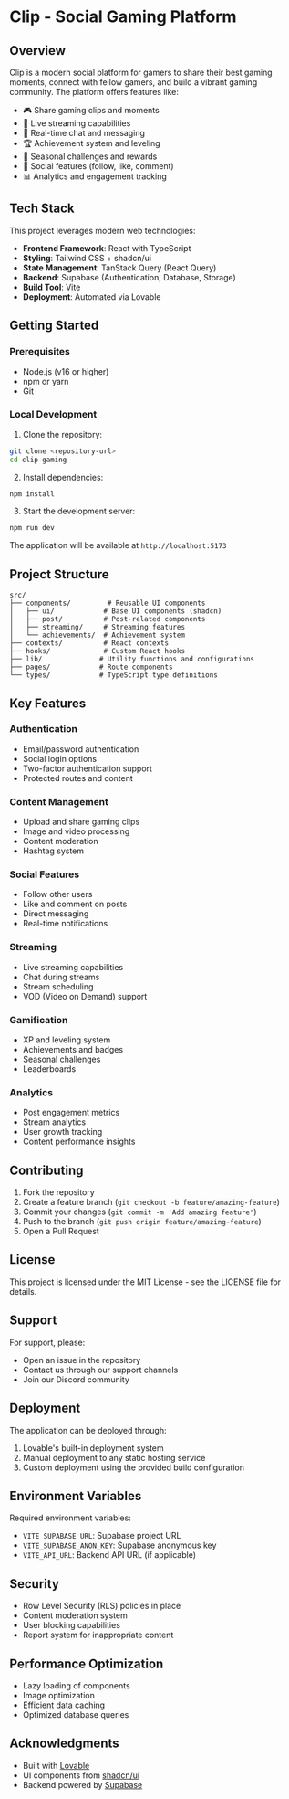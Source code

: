 # Clip - Social Gaming Platform

## Overview

Clip is a modern social platform for gamers to share their best gaming moments, connect with fellow gamers, and build a vibrant gaming community. The platform offers features like:

- 🎮 Share gaming clips and moments
- 🎥 Live streaming capabilities
- 💬 Real-time chat and messaging
- 🏆 Achievement system and leveling
- 🎯 Seasonal challenges and rewards
- 👥 Social features (follow, like, comment)
- 📊 Analytics and engagement tracking

## Tech Stack

This project leverages modern web technologies:

- **Frontend Framework**: React with TypeScript
- **Styling**: Tailwind CSS + shadcn/ui
- **State Management**: TanStack Query (React Query)
- **Backend**: Supabase (Authentication, Database, Storage)
- **Build Tool**: Vite
- **Deployment**: Automated via Lovable

## Getting Started

### Prerequisites

- Node.js (v16 or higher)
- npm or yarn
- Git

### Local Development

1. Clone the repository:
```bash
git clone <repository-url>
cd clip-gaming
```

2. Install dependencies:
```bash
npm install
```

3. Start the development server:
```bash
npm run dev
```

The application will be available at `http://localhost:5173`

## Project Structure

```
src/
├── components/         # Reusable UI components
│   ├── ui/            # Base UI components (shadcn)
│   ├── post/          # Post-related components
│   ├── streaming/     # Streaming features
│   └── achievements/  # Achievement system
├── contexts/          # React contexts
├── hooks/             # Custom React hooks
├── lib/              # Utility functions and configurations
├── pages/            # Route components
└── types/            # TypeScript type definitions
```

## Key Features

### Authentication

- Email/password authentication
- Social login options
- Two-factor authentication support
- Protected routes and content

### Content Management

- Upload and share gaming clips
- Image and video processing
- Content moderation
- Hashtag system

### Social Features

- Follow other users
- Like and comment on posts
- Direct messaging
- Real-time notifications

### Streaming

- Live streaming capabilities
- Chat during streams
- Stream scheduling
- VOD (Video on Demand) support

### Gamification

- XP and leveling system
- Achievements and badges
- Seasonal challenges
- Leaderboards

### Analytics

- Post engagement metrics
- Stream analytics
- User growth tracking
- Content performance insights

## Contributing

1. Fork the repository
2. Create a feature branch (`git checkout -b feature/amazing-feature`)
3. Commit your changes (`git commit -m 'Add amazing feature'`)
4. Push to the branch (`git push origin feature/amazing-feature`)
5. Open a Pull Request

## License

This project is licensed under the MIT License - see the LICENSE file for details.

## Support

For support, please:
- Open an issue in the repository
- Contact us through our support channels
- Join our Discord community

## Deployment

The application can be deployed through:
1. Lovable's built-in deployment system
2. Manual deployment to any static hosting service
3. Custom deployment using the provided build configuration

## Environment Variables

Required environment variables:
- `VITE_SUPABASE_URL`: Supabase project URL
- `VITE_SUPABASE_ANON_KEY`: Supabase anonymous key
- `VITE_API_URL`: Backend API URL (if applicable)

## Security

- Row Level Security (RLS) policies in place
- Content moderation system
- User blocking capabilities
- Report system for inappropriate content

## Performance Optimization

- Lazy loading of components
- Image optimization
- Efficient data caching
- Optimized database queries

## Acknowledgments

- Built with [Lovable](https://lovable.dev)
- UI components from [shadcn/ui](https://ui.shadcn.com)
- Backend powered by [Supabase](https://supabase.com)